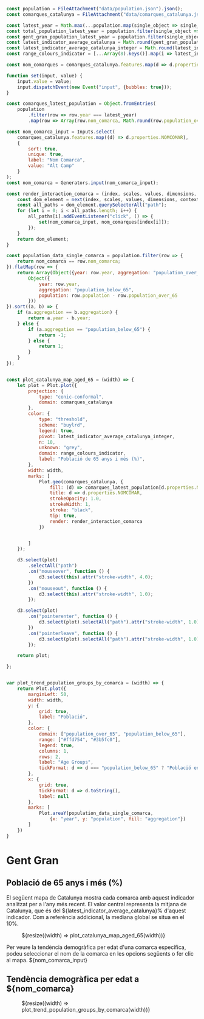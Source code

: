 ```js
const population = FileAttachment("data/population.json").json();
const comarques_catalunya = FileAttachment("data/comarques_catalunya.json").json();
````

```js
const latest_year = Math.max(...population.map(single_object => single_object.year));
const total_population_latest_year = population.filter(single_object => single_object.year == latest_year).reduce((accumulative_population, single_object) => single_object.population + accumulative_population, 0);
const gent_gran_population_latest_year = population.filter(single_object => single_object.year == latest_year).reduce((accumulative_population, single_object) => single_object.population_over_65 + accumulative_population, 0);
const latest_indicator_average_catalunya = Math.round(gent_gran_population_latest_year * 1000 / total_population_latest_year) / 10.0
const latest_indicator_average_catalunya_integer = Math.round(latest_indicator_average_catalunya);
const range_colours_indicator = [...Array(8).keys()].map(i => latest_indicator_average_catalunya_integer - 7 + i * 2)
```

```js
const nom_comarques = comarques_catalunya.features.map(d => d.properties.NOMCOMAR);
```

```js
function set(input, value) {
    input.value = value;
    input.dispatchEvent(new Event("input", {bubbles: true}));
}
```

```js
const comarques_latest_population = Object.fromEntries(
    population
        .filter(row => row.year === latest_year)
        .map(row => Array(row.nom_comarca, Math.round(row.population_over_65 * 1000.0 / row.population) / 10.0)))
```

```js
const nom_comarca_input = Inputs.select(
    comarques_catalunya.features.map((d) => d.properties.NOMCOMAR),
    {
        sort: true,
        unique: true,
        label: "Nom Comarca",
        value: "Alt Camp"
    }
);
const nom_comarca = Generators.input(nom_comarca_input);
```

```js
const render_interaction_comarca = (index, scales, values, dimensions, context, next) => {
    const dom_element = next(index, scales, values, dimensions, context);
    const all_paths = dom_element.querySelectorAll("path");
    for (let i = 0; i < all_paths.length; i++) {
        all_paths[i].addEventListener("click", () => {
            set(nom_comarca_input, nom_comarques[index[i]]);
        });
    }
    return dom_element;
}

const population_data_single_comarca = population.filter(row => {
    return nom_comarca == row.nom_comarca;
}).flatMap(row => {
    return Array(Object({year: row.year, aggregation: "population_over_65", population: row.population_over_65}),
        Object({
            year: row.year,
            aggregation: "population_below_65",
            population: row.population - row.population_over_65
        }))
}).sort((a, b) => {
    if (a.aggregation == b.aggregation) {
        return a.year - b.year;
    } else {
        if (a.aggregation == "population_below_65") {
            return -1;
        } else {
            return 1;
        }
    }
});
```

```js

const plot_catalunya_map_aged_65 = (width) => {
    let plot = Plot.plot({
        projection: {
            type: "conic-conformal",
            domain: comarques_catalunya
        },
        color: {
            type: "threshold",
            scheme: "buylrd",
            legend: true,
            pivot: latest_indicator_average_catalunya_integer,
            n: 10,
            unknown: "grey",
            domain: range_colours_indicator,
            label: "Població de 65 anys i més (%)",
        },
        width: width,
        marks: [
            Plot.geo(comarques_catalunya, {
                fill: (d) => comarques_latest_population[d.properties.NOMCOMAR],
                title: d => d.properties.NOMCOMAR,
                strokeOpacity: 1.0,
                strokeWidth: 1,
                stroke: "black",
                tip: true,
                render: render_interaction_comarca
            })


        ]
    });

    d3.select(plot)
        .selectAll("path")
        .on("mouseover", function () {
            d3.select(this).attr("stroke-width", 4.0);
        })
        .on("mouseout", function () {
            d3.select(this).attr("stroke-width", 1.0);
        });

    d3.select(plot)
        .on("pointerenter", function () {
            d3.select(plot).selectAll("path").attr("stroke-width", 1.0);
        })
        .on("pointerleave", function () {
            d3.select(plot).selectAll("path").attr("stroke-width", 1.0);
        });

    return plot;

};


var plot_trend_population_groups_by_comarca = (width) => {
    return Plot.plot({
        marginLeft: 50,
        width: width,
        y: {
            grid: true,
            label: "Població",
        },
        color: {
            domain: ["population_over_65", "population_below_65"],
            range: ["#ffd754", "#3b5fc0"],
            legend: true,
            columns: 1,
            rows: 2,
            label: "Age Groups",
            tickFormat: d => d === "population_below_65" ? "Població entre 0 i 64 anys" : "Població de 65 anys i més"
        },
        x: {
            grid: true,
            tickFormat: d => d.toString(),
            label: null
        },
        marks: [
            Plot.areaY(population_data_single_comarca,
                {x: "year", y: "population", fill: "aggregation"})
        ]
    })
}
```

# Gent Gran

<div class="grid grid-cols-4">
    <div class="card grid-colspan-2">
        <h2>Població de 65 anys i més (%)</h2>
El següent mapa de Catalunya mostra cada comarca amb aquest indicador analitzat per a l'any més recent.
El valor central representa la mitjana de Catalunya, que és del ${latest_indicator_average_catalunya}% d'aquest indicador.
Com a referència addicional, la mediana global se situa en el 10%.
        <figure class="grafic" style="max-width: none;">
            ${resize((width) => plot_catalunya_map_aged_65(width))}
        </figure>
    </div>
    <div class="card grid-colspan-2">
    Per veure la tendència demogràfica per edat d'una comarca específica, podeu seleccionar el nom de la comarca en les opcions següents o fer clic al mapa.
            ${nom_comarca_input}
        <h2>Tendència demogràfica per edat a ${nom_comarca}</h2>
        <figure class="grafic" style="max-width: none;">
            ${resize((width) => plot_trend_population_groups_by_comarca(width))}
        </figure>
    </div>

</div>
